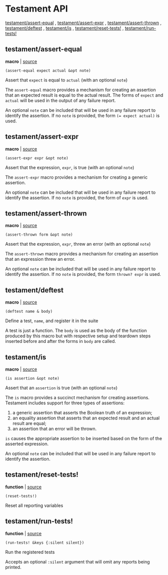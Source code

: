 # Testament API

[testament/assert-equal](#testamentassert-equal)
, [testament/assert-expr](#testamentassert-expr)
, [testament/assert-thrown](#testamentassert-thrown)
, [testament/deftest](#testamentdeftest)
, [testament/is](#testamentis)
, [testament/reset-tests!](#testamentreset-tests)
, [testament/run-tests!](#testamentrun-tests)


## testament/assert-equal

**macro**  | [source][1]

```janet
(assert-equal expect actual &opt note)
```

Assert that `expect` is equal to `actual` (with an optional `note`)

The `assert-equal` macro provides a mechanism for creating an assertion that
an expected result is equal to the actual result. The forms of `expect` and
`actual` will be used in the output of any failure report.

An optional `note` can be included that will be used in any failure report to
identify the assertion. If no `note` is provided, the form `(= expect actual)`
is used.

[1]: src/testament.janet#L167


## testament/assert-expr

**macro**  | [source][2]

```janet
(assert-expr expr &opt note)
```

Assert that the expression, `expr`, is true (with an optional `note`)

The `assert-expr` macro provides a mechanism for creating a generic assertion.

An optional `note` can be included that will be used in any failure report to
identify the assertion. If no `note` is provided, the form of `expr` is used.

[2]: src/testament.janet#L154


## testament/assert-thrown

**macro**  | [source][3]

```janet
(assert-thrown form &opt note)
```

Assert that the expression, `expr`, threw an error (with an optional `note`)

The `assert-thrown` macro provides a mechanism for creating an assertion that
an expression threw an error.

An optional `note` can be included that will be used in any failure report to
identify the assertion. If no `note` is provided, the form `thrown? expr` is
used.

[3]: src/testament.janet#L183


## testament/deftest

**macro**  | [source][4]

```janet
(deftest name & body)
```

Define a test, `name`, and register it in the suite

A test is just a function. The `body` is used as the body of the function
produced by this macro but with respective setup and teardown steps inserted
before and after the forms in `body` are called.

[4]: src/testament.janet#L229


## testament/is

**macro**  | [source][5]

```janet
(is assertion &opt note)
```

Assert that an `assertion` is true (with an optional `note`)

The `is` macro provides a succinct mechanism for creating assertions.
Testament includes support for three types of assertions:

1. a generic assertion that asserts the Boolean truth of an expression;
2. an equality assertion that asserts that an expected result and an actual
   result are equal;
3. an assertion that an error will be thrown.

`is` causes the appropriate assertion to be inserted based on the form of the
asserted expression.

An optional `note` can be included that will be used in any failure report to
identify the assertion.

[5]: src/testament.janet#L199


## testament/reset-tests!

**function**  | [source][6]

```janet
(reset-tests!)
```

Reset all reporting variables

[6]: src/testament.janet#L261


## testament/run-tests!

**function**  | [source][7]

```janet
(run-tests! &keys {:silent silent})
```

Run the registered tests

Accepts an optional `:silent` argument that will omit any reports being
printed.

[7]: src/testament.janet#L246


